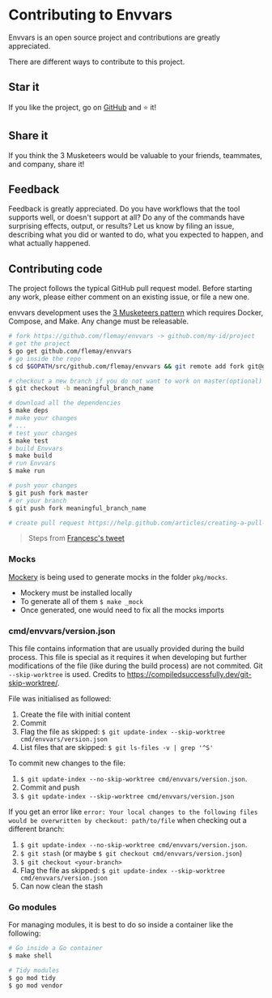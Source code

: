 # Contributing to Envvars

Envvars is an open source project and contributions are greatly appreciated.

There are different ways to contribute to this project.

## Star it

If you like the project, go on [GitHub](https://github.com/flemay/envvars) and ⭐️ it!

## Share it

If you think the 3 Musketeers would be valuable to your friends, teammates, and company, share it!

## Feedback

Feedback is greatly appreciated. Do you have workflows that the tool supports well, or doesn't support at all? Do any of the commands have surprising effects, output, or results? Let us know by filing an issue, describing what you did or wanted to do, what you expected to happen, and what actually happened.

## Contributing code

The project follows the typical GitHub pull request model. Before starting any work, please either comment on an existing issue, or file a new one.

envvars development uses the [3 Musketeers pattern](https://github.com/flemay/3musketeers) which requires Docker, Compose, and Make. Any change must be releasable.

```bash
# fork https://github.com/flemay/envvars -> github.com/my-id/project
# get the project
$ go get github.com/flemay/envvars
# go inside the repo
$ cd $GOPATH/src/github.com/flemay/envvars && git remote add fork git@github.com:my-id/project.git

# checkout a new branch if you do not want to work on master(optional)
$ git checkout -b meaningful_branch_name

# download all the dependencies
$ make deps
# make your changes
# ...
# test your changes
$ make test
# build Envvars
$ make build
# run Envvars
$ make run

# push your changes
$ git push fork master
# or your branch
$ git push fork meaningful_branch_name

# create pull request https://help.github.com/articles/creating-a-pull-request/
```

> Steps from [Francesc's tweet](https://mobile.twitter.com/francesc/status/1009487969198075905)

### Mocks

[Mockery](https://github.com/vektra/mockery) is being used to generate mocks in the folder `pkg/mocks`.

- Mockery must be installed locally
- To generate all of them `$ make _mock`
- Once generated, one would need to fix all the mocks imports

### cmd/envvars/version.json

This file contains information that are usually provided during the build process. This file is special as it requires it when developing but further modifications of the file (like during the build process)  are not commited. Git `--skip-worktree` is used. Credits to https://compiledsuccessfully.dev/git-skip-worktree/.

File was initialised as followed:

1. Create the file with initial content
1. Commit
1. Flag the file as skipped: `$ git update-index --skip-worktree cmd/envvars/version.json`
1. List files that are skipped: `$ git ls-files -v | grep '^S'`

To commit new changes to the file:

1. `$ git update-index --no-skip-worktree cmd/envvars/version.json`.
1. Commit and push
1. `$ git update-index --skip-worktree cmd/envvars/version.json`

If you get an error like `error: Your local changes to the following files would be overwritten by checkout: path/to/file` when checking out a different branch:

1. `$ git update-index --no-skip-worktree cmd/envvars/version.json`.
1. `$ git stash` (or maybe `$ git checkout cmd/envvars/version.json`)
1. `$ git checkout <your-branch>`
1. Flag the file as skipped: `$ git update-index --skip-worktree cmd/envvars/version.json`
1. Can now clean the stash

### Go modules

For managing modules, it is best to do so inside a container like the following:

```bash
# Go inside a Go container
$ make shell

# Tidy modules
$ go mod tidy
$ go mod vendor
```

